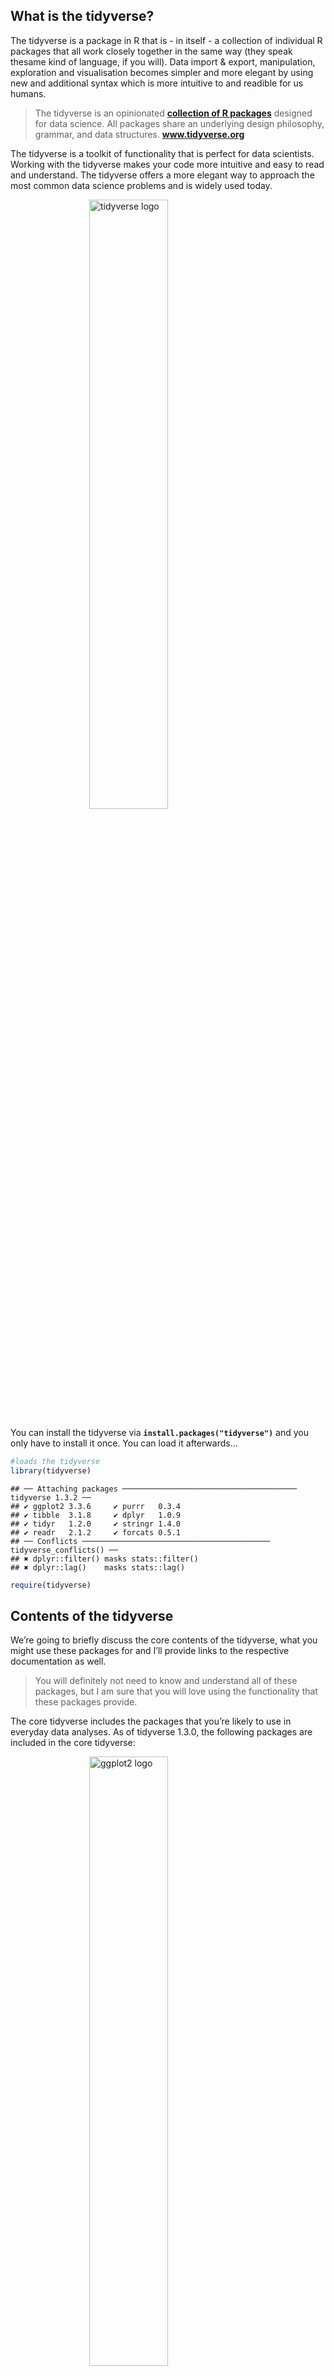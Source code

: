 ## What is the tidyverse?

The tidyverse is a package in R that is - in itself - a collection of
individual R packages that all work closely together in the same way
(they speak thesame kind of language, if you will). Data import &
export, manipulation, exploration and visualisation becomes simpler and
more elegant by using new and additional syntax which is more intuitive
to and readible for us humans.

> The tidyverse is an opinionated **[collection of R
> packages](https://www.tidyverse.org/packages)** designed for data
> science. All packages share an underlying design philosophy, grammar,
> and data structures. **www.tidyverse.org**

The tidyverse is a toolkit of functionality that is perfect for data
scientists. Working with the tidyverse makes your code more intuitive
and easy to read and understand. The tidyverse offers a more elegant way
to approach the most common data science problems and is widely used
today.

<img src="/img/icons/r-packages/thumbs/tidyverse.png" title="tidyverse logo" alt="tidyverse logo" width="50%" style="display: block; margin: auto;" />

You can install the tidyverse via **`install.packages("tidyverse")`**
and you only have to install it once. You can load it afterwards…

``` r
#loads the tidyverse
library(tidyverse)
```

    ## ── Attaching packages ─────────────────────────────────────── tidyverse 1.3.2 ──
    ## ✔ ggplot2 3.3.6     ✔ purrr   0.3.4
    ## ✔ tibble  3.1.8     ✔ dplyr   1.0.9
    ## ✔ tidyr   1.2.0     ✔ stringr 1.4.0
    ## ✔ readr   2.1.2     ✔ forcats 0.5.1
    ## ── Conflicts ────────────────────────────────────────── tidyverse_conflicts() ──
    ## ✖ dplyr::filter() masks stats::filter()
    ## ✖ dplyr::lag()    masks stats::lag()

``` r
require(tidyverse)
```

## Contents of the tidyverse

We’re going to briefly discuss the core contents of the tidyverse, what
you might use these packages for and I’ll provide links to the
respective documentation as well.

> You will definitely not need to know and understand all of these
> packages, but I am sure that you will love using the functionality
> that these packages provide.

The core tidyverse includes the packages that you’re likely to use in
everyday data analyses. As of tidyverse 1.3.0, the following packages
are included in the core tidyverse:

<img src="/img/icons/r-packages/thumbs/ggplot2.png" title="ggplot2 logo" alt="ggplot2 logo" width="50%" style="display: block; margin: auto;" />

### [ggplot2](https://ggplot2.tidyverse.org/) (visualization)

`ggplot2` is a system to create beautiful graphics, based on **The
Grammar of Graphics**. You provide the data, tell ggplot2 how to map
variables to aesthetics, what kind of geometry to use (lines, points,
bars etc.), and it takes care of the details. [Go to
docs…](https://ggplot2.tidyverse.org/)

#### ggplot2 examples

A few simple illustrations of how to create graphs with ggplot. There is
no code from other packages present. I’ll implement more of the code
from other packages in other examples.

``` r
# loads ggplot 
library(tidyverse) 

# using the starwars dataset
data <- starwars

# plot the height distribution
ggplot(data, aes(height)) + 
         geom_density(aes(color = sex))
```

![](/_reports/figure/ggplot-examples-1.png)<!-- -->

``` r
# plot height of different species in the data set 
# color by species
ggplot(data, aes(species, height, 
                     color = sex)) + 
  geom_point() +
  coord_flip() +
  labs(title = "height distribution of star wars characters by species",
       x = "species",
       y = "height")
```

![](/_reports/figure/ggplot-examples-2.png)<!-- -->

<img src="/img/icons/r-packages/thumbs/dplyr.png" title="dplyr logo" alt="dplyr logo" style="display: block; margin: auto;" />

### [dplyr](https://dplyr.tidyverse.org/) (wrangling)

`dplyr` provides a grammar of data manipulation, providing a consistent
set of verbs that solve the most common data manipulation challenges.
[Go to docs…](https://dplyr.tidyverse.org/)

<img src="/img/icons/r-packages/thumbs/tidyr.png" title="tidyr logo" alt="tidyr logo" width="50%" style="display: block; margin: auto;" />

### [tidyr](https://tidyr.tidyverse.org/) (tidying)

`tidyr` provides a set of functions that help you get to tidy data. Tidy
data is data with a consistent form: in brief, every variable goes in a
column, and every column is a variable. [Go to
docs…](https://tidyr.tidyverse.org/)

<img src="/img/icons/r-packages/thumbs/readr.png" title="readr logo" alt="readr logo" width="50%" style="display: block; margin: auto;" />

### [readr](https://readr.tidyverse.org/) (read & import)

`readr` provides a fast and friendly way to read rectangular data (like
csv, tsv, and fwf). It is designed to flexibly parse many types of data
found in the wild, while still cleanly failing when data unexpectedly
changes. [Go to docs…](https://readr.tidyverse.org/)

<img src="/img/icons/r-packages/thumbs/purrr.png" title="purrr logo" alt="purrr logo" width="50%" style="display: block; margin: auto;" />

### [purrr](https://purrr.tidyverse.org/) (mapping)

`purrr` enhances R’s functional programming (FP) toolkit by providing a
complete and consistent set of tools for working with functions and
vectors. Once you master the basic concepts, purrr allows you to replace
many for loops with code that is easier to write and more expressive.
[Go to docs…](https://purrr.tidyverse.org/)

<img src="/img/icons/r-packages/thumbs/tibble.png" title="tibble logo" alt="tibble logo" width="50%" style="display: block; margin: auto;" />

### [tibble](https://tibble.tidyverse.org/) (enhanced data frames)

`tibble` is a modern re-imagining of the data frame, keeping what time
has proven to be effective, and throwing out what it has not. Tibbles
are data.frames that are lazy and surly: they do less and complain more
forcing you to confront problems earlier, typically leading to cleaner,
more expressive code. [Go to docs…](https://tibble.tidyverse.org/)

<img src="/img/icons/r-packages/thumbs/stringr.png" title="stringr logo" alt="stringr logo" width="50%" style="display: block; margin: auto;" />

### [stringr](https://stringr.tidyverse.org/) (strings)

`stringr` provides a cohesive set of functions designed to make working
with strings as easy as possible. It is built on top of stringi, which
uses the ICU C library to provide fast, correct implementations of
common string manipulations. [Go to
docs…](https://stringr.tidyverse.org/)

<img src="/img/icons/r-packages/thumbs/forcats.png" title="forcats logo" alt="forcats logo" width="50%" style="display: block; margin: auto;" />

### [forcats](https://forcats.tidyverse.org/) (factors)

`forcats` provides a suite of useful tools that solve common problems
with factors. R uses factors to handle categorical variables, variables
that have a fixed and known set of possible values. [Go to
docs…](https://forcats.tidyverse.org/)

## Tidyverse essentials

If you get to know the basics of `ggplot`, `dplyr`, `tidyr` and `readr`
you will be well-equiped to approach and tackle most data analysis
tasks. Once you become a more advanced user and start to feel that you
lack in functionality, the other tidyverse packages will be rather easy
to learn swiftly.
